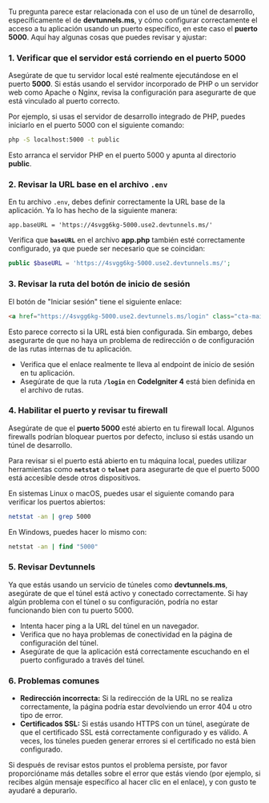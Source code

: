 Tu pregunta parece estar relacionada con el uso de un túnel de desarrollo, específicamente el de **devtunnels.ms**, y cómo configurar correctamente el acceso a tu aplicación usando un puerto específico, en este caso el **puerto 5000**. Aquí hay algunas cosas que puedes revisar y ajustar:

### 1. **Verificar que el servidor está corriendo en el puerto 5000**

Asegúrate de que tu servidor local esté realmente ejecutándose en el puerto **5000**. Si estás usando el servidor incorporado de PHP o un servidor web como Apache o Nginx, revisa la configuración para asegurarte de que está vinculado al puerto correcto.

Por ejemplo, si usas el servidor de desarrollo integrado de PHP, puedes iniciarlo en el puerto 5000 con el siguiente comando:

```bash
php -S localhost:5000 -t public
```

Esto arranca el servidor PHP en el puerto 5000 y apunta al directorio **public**.

### 2. **Revisar la URL base en el archivo `.env`**

En tu archivo `.env`, debes definir correctamente la URL base de la aplicación. Ya lo has hecho de la siguiente manera:

```plaintext
app.baseURL = 'https://4svgg6kg-5000.use2.devtunnels.ms/'
```

Verifica que **`baseURL`** en el archivo **app.php** también esté correctamente configurado, ya que puede ser necesario que se coincidan:

```php
public $baseURL = 'https://4svgg6kg-5000.use2.devtunnels.ms/';
```

### 3. **Revisar la ruta del botón de inicio de sesión**

El botón de "Iniciar sesión" tiene el siguiente enlace:

```html
<a href="https://4svgg6kg-5000.use2.devtunnels.ms/login" class="cta-main">Iniciar sesión</a>
```

Esto parece correcto si la URL está bien configurada. Sin embargo, debes asegurarte de que no haya un problema de redirección o de configuración de las rutas internas de tu aplicación.

- Verifica que el enlace realmente te lleva al endpoint de inicio de sesión en tu aplicación.
- Asegúrate de que la ruta **`/login`** en **CodeIgniter 4** está bien definida en el archivo de rutas.

### 4. **Habilitar el puerto y revisar tu firewall**

Asegúrate de que el **puerto 5000** esté abierto en tu firewall local. Algunos firewalls podrían bloquear puertos por defecto, incluso si estás usando un túnel de desarrollo.

Para revisar si el puerto está abierto en tu máquina local, puedes utilizar herramientas como **`netstat`** o **`telnet`** para asegurarte de que el puerto 5000 está accesible desde otros dispositivos.

En sistemas Linux o macOS, puedes usar el siguiente comando para verificar los puertos abiertos:

```bash
netstat -an | grep 5000
```

En Windows, puedes hacer lo mismo con:

```cmd
netstat -an | find "5000"
```

### 5. **Revisar Devtunnels**

Ya que estás usando un servicio de túneles como **devtunnels.ms**, asegúrate de que el túnel está activo y conectado correctamente. Si hay algún problema con el túnel o su configuración, podría no estar funcionando bien con tu puerto 5000.

- Intenta hacer ping a la URL del túnel en un navegador.
- Verifica que no haya problemas de conectividad en la página de configuración del túnel.
- Asegúrate de que la aplicación está correctamente escuchando en el puerto configurado a través del túnel.

### 6. **Problemas comunes**

- **Redirección incorrecta:** Si la redirección de la URL no se realiza correctamente, la página podría estar devolviendo un error 404 u otro tipo de error.
- **Certificados SSL:** Si estás usando HTTPS con un túnel, asegúrate de que el certificado SSL está correctamente configurado y es válido. A veces, los túneles pueden generar errores si el certificado no está bien configurado.

Si después de revisar estos puntos el problema persiste, por favor proporcióname más detalles sobre el error que estás viendo (por ejemplo, si recibes algún mensaje específico al hacer clic en el enlace), y con gusto te ayudaré a depurarlo.